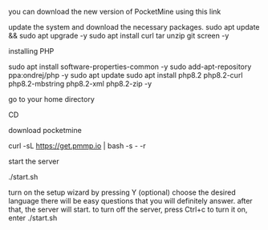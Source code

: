 you can download the new version of PocketMine using this link 

update the system and download the necessary packages.
sudo apt update && sudo apt upgrade -y
sudo apt install curl tar unzip git screen -y

installing PHP

sudo apt install software-properties-common -y
sudo add-apt-repository ppa:ondrej/php -y
sudo apt update
sudo apt install php8.2 php8.2-curl php8.2-mbstring php8.2-xml php8.2-zip -y

go to your home directory

CD

download pocketmine

curl -sL https://get.pmmp.io | bash -s - -r

start the server

./start.sh

turn on the setup wizard by pressing Y (optional)
choose the desired language
there will be easy questions that you will definitely answer.
after that, the server will start.
to turn off the server, press Ctrl+c to turn it on, enter ./start.sh
